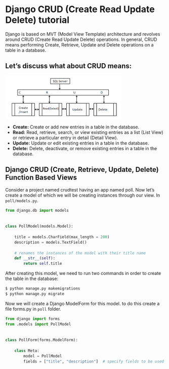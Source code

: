 # Django CRUD (Create Read Update Delete) tutorial

Django is based on MVT (Model View Template) architecture and revolves around CRUD (Create Read Update Delete) operations. In general, CRUD means performing Create, Retrieve, Update and Delete operations on a table in a database. 

## Let’s discuss what about CRUD means:

![CRUD](https://raw.githubusercontent.com/app-generator/tutorial-django/main/media/crud.png)

- **Create:** Create or add new entries in a table in the database.
- **Read:** Read, retrieve, search, or view existing entries as a list (List View) or retrieve a particular entry in detail (Detail View).
- **Update:** Update or edit existing entries in a table in the database.
- **Delete:** Delete, deactivate, or remove existing entries in a table in the database.

## Django CRUD (Create, Retrieve, Update, Delete) Function Based Views

Consider a project named crudtest having an app named poll. Now let’s create a model of which we will be creating instances through our view. In `poll/models.py`.

```python
from django.db import models


class PollModel(models.Model): 
  
    title = models.CharField(max_length = 200) 
    description = models.TextField() 
  
    # renames the instances of the model with their title name 
    def __str__(self): 
        return self.title
```

After creating this model, we need to run two commands in order to create the table in the database:

```bash
$ python manage.py makemigrations
$ python manage.py migrate
```

Now we will create a Django ModelForm for this model. to do this create a file forms.py in `poll` folder.

```python
from django import forms 
from .models import PollModel


class PollForm(forms.ModelForm): 
  
    class Meta: 
        model = PollModel
        fields = ["title", "description"]  # specify fields to be used
```
